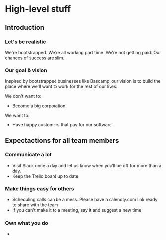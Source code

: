

# High-level stuff
## Introduction
### Let's be realistic
We're bootstrapped. We're all working part time. We're not getting paid. Our chances of success are slim. 

### Our goal & vision
Inspired by bootstrapped businesses like Bascamp, our vision is to build the place where we'll want to work for the rest of our lives. 

We don't want to: 
- Become a big corporation.

We want to: 
- Have happy customers that pay for our software.



## Expectactions for all team members
### Communicate a lot
- Visit Slack once a day and let us know when you'll be off for more than a day.
- Keep the Trello board up to date


### Make things easy for others
- Scheduling calls can be a mess. Please have a calendly.com link ready to share with the team
- If you can't make it to a meeting, say it and suggest a new time

### Own what you do
- 

<!--stackedit_data:
eyJoaXN0b3J5IjpbNzY3MDgxNTI4LDExMTUxMzQ1MTUsODUyMT
kyOTM0XX0=
-->